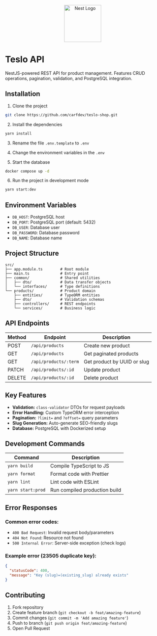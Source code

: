 <p align="center">
  <a href="http://nestjs.com/" target="blank"><img src="https://nestjs.com/img/logo-small.svg" width="120" alt="Nest Logo" /></a>
</p>


# Teslo API

NestJS-powered REST API for product management. Features CRUD operations, pagination, validation, and PostgreSQL integration.

## Installation

1. Clone the project
```bash
git clone https://github.com/carfdev/teslo-shop.git
```

2. Install the dependencies 
```bash
yarn install
```

3. Rename the file ```.env.template``` to ```.env```

4. Change the environment variables in the ```.env```

5. Start the database
```bash
docker compose up -d
```

6. Run the project in development mode
```bash
yarn start:dev
```

## Environment Variables

* `DB_HOST`: PostgreSQL host
* `DB_PORT`: PostgreSQL port (default: 5432)
* `DB_USER`: Database user
* `DB_PASSWORD`: Database password
* `DB_NAME`: Database name

## Project Structure

```text
src/
├── app.module.ts        # Root module
├── main.ts              # Entry point
├── common/              # Shared utilities
│   ├── dto/             # Data transfer objects
│   └── interfaces/      # Type definitions
└── products/            # Product domain
    ├── entities/        # TypeORM entities
    ├── dto/             # Validation schemas
    ├── controllers/     # REST endpoints
    └── services/        # Business logic
```

## API Endpoints

| Method | Endpoint              | Description                       |
|--------|-----------------------|-----------------------------------|
| POST   | `/api/products`       | Create new product                |
| GET    | `/api/products`       | Get paginated products            |
| GET    | `/api/products/:term` | Get product by UUID or slug       |
| PATCH  | `/api/products/:id`   | Update product                    |
| DELETE | `/api/products/:id`   | Delete product                    |


## Key Features

- **Validation:** `class-validator` DTOs for request payloads  
- **Error Handling:** Custom TypeORM error interception  
- **Pagination:** `?limit=` and `?offset=` query parameters  
- **Slug Generation:** Auto-generate SEO-friendly slugs  
- **Database:** PostgreSQL with Dockerized setup

## Development Commands

| Command           | Description                   |
|-------------------|-------------------------------|
| `yarn build`      | Compile TypeScript to JS      |
| `yarn format`     | Format code with Prettier     |
| `yarn lint`       | Lint code with ESLint         |
| `yarn start:prod` | Run compiled production build |


## Error Responses

### Common error codes:

- `400 Bad Request`: Invalid request body/parameters
- `404 Not Found`: Resource not found
- `500 Internal Error`: Server-side exception (check logs)

### Example error (23505 duplicate key):
```json
{
  "statusCode": 400,
  "message": "Key (slug)=(existing_slug) already exists"
}
```

## Contributing

1. Fork repository
2. Create feature branch (`git checkout -b feat/amazing-feature`)
3. Commit changes (`git commit -m 'Add amazing feature'`)
4. Push to branch (`git push origin feat/amazing-feature`)
5. Open Pull Request
